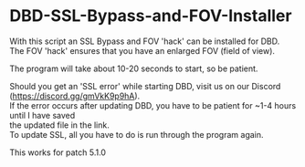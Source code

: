 # DBD-SSL-Bypass-and-FOV-Installer
With this script an SSL Bypass and FOV 'hack' can be installed for DBD.  
The FOV 'hack' ensures that you have an enlarged FOV (field of view).

The program will take about 10-20 seconds to start, so be patient.

Should you get an 'SSL error' while starting DBD, visit us on our Discord (https://discord.gg/gmVkK9p9hA).  
If the error occurs after updating DBD, you have to be patient for ~1-4 hours until I have saved  
the updated file in the link.  
To update SSL, all you have to do is run through the program again.

This works for patch 5.1.0
